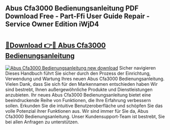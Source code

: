 ## Abus Cfa3000 Bedienungsanleitung PDF Download Free - Part-Ffi User Guide Repair - Service Owner Edition iWjD4

# <h2><a href="http://df4q2f.blite.top/?on=Abus+Cfa3000+Bedienungsanleitung">🔗Download 👉🔴 Abus Cfa3000 Bedienungsanleitung</a></h2>

[![Abus Cfa3000 Bedienungsanleitung new download](https://i.imgur.com/lujVjoI.png)](http://df4q2f.blite.top/?on=Abus+Cfa3000+Bedienungsanleitung)
Sicher navigieren Dieses Handbuch führt Sie sicher durch den Prozess der Einrichtung, Verwendung und Wartung Ihres neuen Abus Cfa3000 Bedienungsanleitung. Vielen Dank, dass Sie sich für den Markennamen entschieden haben Wir sind bestrebt, Ihnen außergewöhnliche Produkte und Dienstleistungen anzubieten. Ihr neues Abus Cfa3000 Bedienungsanleitung bietet eine beeindruckende Reihe von Funktionen, die Ihre Erfahrung verbessern sollen. Erkunden Sie die intuitive Benutzeroberfläche und schöpfen Sie das volle Potenzial ihrer Funktionen aus. Wir sind immer für Sie da, Abus Cfa3000 Bedienungsanleitung. Unser Kundensupport-Team ist bestrebt, Sie bei allen Anfragen zu unterstützen.
